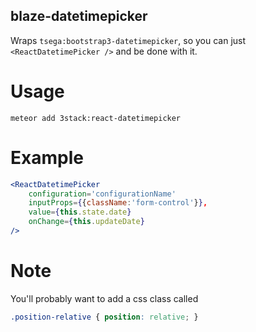 blaze-datetimepicker
--------------------------

Wraps `tsega:bootstrap3-datetimepicker`, so you can just `<ReactDatetimePicker />` and be done with it.

Usage
================

```
meteor add 3stack:react-datetimepicker
```

Example
================


```jsx
<ReactDatetimePicker
    configuration='configurationName'
    inputProps={{className:'form-control'}},
    value={this.state.date}
    onChange={this.updateDate}
/>

```

Note
================

You'll probably want to add a css class called
```css
.position-relative { position: relative; }
```
